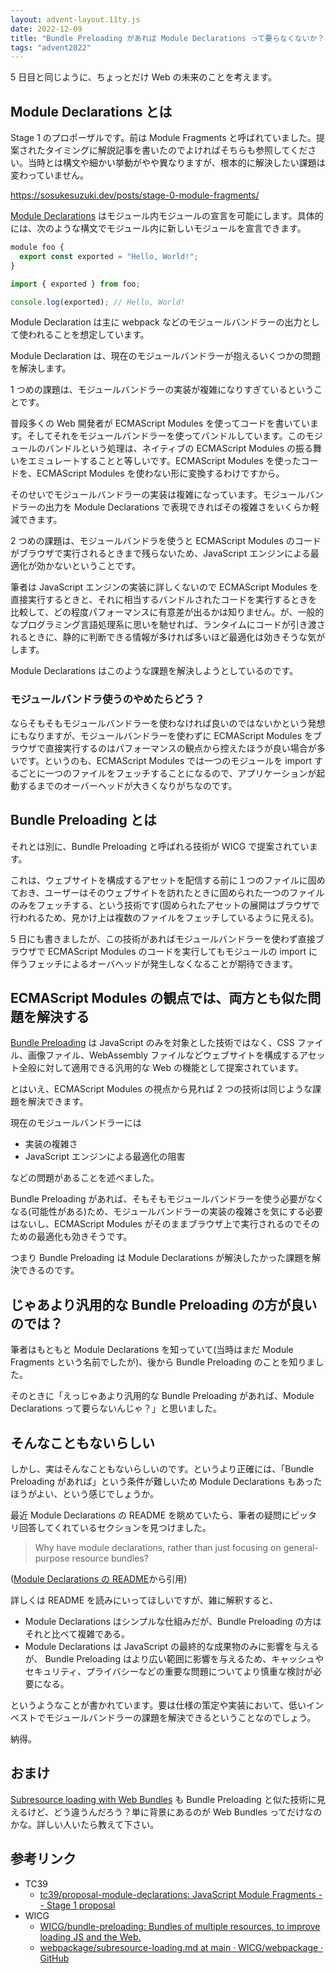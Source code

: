 ```yaml
---
layout: advent-layout.11ty.js
date: 2022-12-09
title: "Bundle Preloading があれば Module Declarations って要らなくないか？と思ったがそんなこともないらしい"
tags: "advent2022"
---
```


5 日目と同じように、ちょっとだけ Web の未来のことを考えます。

## Module Declarations とは

Stage 1 のプロポーザルです。前は Module Fragments と呼ばれていました。提案されたタイミングに解説記事を書いたのでよければそちらも参照してください。当時とは構文や細かい挙動がやや異なりますが、根本的に解決したい課題は変わっていません。

https://sosukesuzuki.dev/posts/stage-0-module-fragments/

[Module Declarations](https://github.com/tc39/proposal-module-declarations) はモジュール内モジュールの宣言を可能にします。具体的には、次のような構文でモジュール内に新しいモジュールを宣言できます。

```js
module foo {
  export const exported = "Hello, World!";
}

import { exported } from foo;

console.log(exported); // Hello, World!
```

Module Declaration は主に webpack などのモジュールバンドラーの出力として使われることを想定しています。

Module Declaration は、現在のモジュールバンドラーが抱えるいくつかの問題を解決します。

1 つめの課題は、モジュールバンドラーの実装が複雑になりすぎているということです。

普段多くの Web 開発者が ECMAScript Modules を使ってコードを書いています。そしてそれをモジュールバンドラーを使ってバンドルしています。このモジュールのバンドルという処理は、ネイティブの ECMAScript Modules の振る舞いをエミュレートすることと等しいです。ECMAScript Modules を使ったコードを、ECMAScript Modules を使わない形に変換するわけですから。

そのせいでモジュールバンドラーの実装は複雑になっています。モジュールバンドラーの出力を Module Declarations で表現できればその複雑さをいくらか軽減できます。

2 つめの課題は、モジュールバンドラを使うと ECMAScript Modules のコードがブラウザで実行されるときまで残らないため、JavaScript エンジンによる最適化が効かないということです。

筆者は JavaScript エンジンの実装に詳しくないので ECMAScript Modules を直接実行するときと、それに相当するバンドルされたコードを実行するときを比較して、どの程度パフォーマンスに有意差が出るかは知りません。が、一般的なプログラミング言語処理系に思いを馳せれば、ランタイムにコードが引き渡されるときに、静的に判断できる情報が多ければ多いほど最適化は効きそうな気がします。

Module Declarations はこのような課題を解決しようとしているのです。

### モジュールバンドラ使うのやめたらどう？

ならそもそもモジュールバンドラーを使わなければ良いのではないかという発想にもなりますが、モジュールバンドラーを使わずに ECMAScript Modules をブラウザで直接実行するのはパフォーマンスの観点から控えたほうが良い場合が多いです。というのも、ECMAScript Modules では一つのモジュールを import するごとに一つのファイルをフェッチすることになるので、アプリケーションが起動するまでのオーバーヘッドが大きくなりがちなのです。

## Bundle Preloading とは

それとは別に、Bundle Preloading と呼ばれる技術が WICG で提案されています。

これは、ウェブサイトを構成するアセットを配信する前に１つのファイルに固めておき、ユーザーはそのウェブサイトを訪れたときに固められた一つのファイルのみをフェッチする、という技術です(固められたアセットの展開はブラウザで行われるため、見かけ上は複数のファイルをフェッチしているように見える)。

5 日にも書きましたが、この技術があればモジュールバンドラーを使わず直接ブラウザで ECMAScript Modules のコードを実行してもモジュールの import に伴うフェッチによるオーバヘッドが発生しなくなることが期待できます。

## ECMAScript Modules の観点では、両方とも似た問題を解決する

[Bundle Preloading](https://github.com/WICG/bundle-preloading) は JavaScript のみを対象とした技術ではなく、CSS ファイル、画像ファイル、WebAssembly ファイルなどウェブサイトを構成するアセット全般に対して適用できる汎用的な Web の機能として提案されています。

とはいえ、ECMAScript Modules の視点から見れば 2 つの技術は同じような課題を解決できます。

現在のモジュールバンドラーには

- 実装の複雑さ
- JavaScript エンジンによる最適化の阻害

などの問題があることを述べました。

Bundle Preloading があれば、そもそもモジュールバンドラーを使う必要がなくなる(可能性がある)ため、モジュールバンドラーの実装の複雑さを気にする必要はないし、ECMAScript Modules がそのままブラウザ上で実行されるのでそのための最適化も効きそうです。

つまり Bundle Preloading は Module Declarations が解決したかった課題を解決できるのです。

## じゃあより汎用的な Bundle Preloading の方が良いのでは？

筆者はもともと Module Declarations を知っていて(当時はまだ Module Fragments という名前でしたが)、後から Bundle Preloading のことを知りました。

そのときに「えっじゃあより汎用的な Bundle Preloading があれば、Module Declarations って要らないんじゃ？」と思いました。

## そんなこともないらしい

しかし、実はそんなこともないらしいのです。というより正確には、「Bundle Preloading があれば」という条件が難しいため Module Declarations もあったほうがよい、という感じでしょうか。

最近 Module Declarations の README を眺めていたら、筆者の疑問にピッタリ回答してくれているセクションを見つけました。

> Why have module declarations, rather than just focusing on general-purpose resource bundles?

([Module Declarations の README](https://github.com/tc39/proposal-module-declarations#why-have-module-declarations-rather-than-just-focusing-on-general-purpose-resource-bundles)から引用)

詳しくは README を読みにいってほしいですが、雑に解釈すると、

- Module Declarations はシンプルな仕組みだが、Bundle Preloading の方はそれと比べて複雑である。
- Module Declarations は JavaScript の最終的な成果物のみに影響を与えるが、 Bundle Preloading はより広い範囲に影響を与えるため、キャッシュやセキュリティ、プライバシーなどの重要な問題についてより慎重な検討が必要になる。

というようなことが書かれています。要は仕様の策定や実装において、低いインベストでモジュールバンドラーの課題を解決できるということなのでしょう。

納得。

## おまけ

[Subresource loading with Web Bundles](https://github.com/WICG/webpackage/blob/main/explainers/subresource-loading.md) も Bundle Preloading と似た技術に見えるけど、どう違うんだろう？単に背景にあるのが Web Bundles ってだけなのかな。詳しい人いたら教えて下さい。

## 参考リンク

- TC39
  - [tc39/proposal-module-declarations: JavaScript Module Fragments -- Stage 1 proposal](https://github.com/tc39/proposal-module-declarations)
- WICG
  - [WICG/bundle-preloading: Bundles of multiple resources, to improve loading JS and the Web.](https://github.com/WICG/bundle-preloading)
  - [webpackage/subresource-loading.md at main · WICG/webpackage · GitHub](https://github.com/WICG/webpackage/blob/main/explainers/subresource-loading.md)
